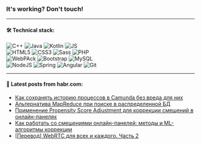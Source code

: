 ### It's working? Don't touch!

---

#### 🛠️ Technical stack:

![C++](https://img.shields.io/badge/C++-informational?logo=c%2B%2B&style=flat&logoColor=white&color=9C033A)
![Java](https://img.shields.io/badge/Java-informational?logo=java&style=flat&logoColor=white&color=007396)
![Kotlin](https://img.shields.io/badge/Kotlin-informational?logo=Kotlin&style=flat&logoColor=white&color=0095D5)
![JS](https://img.shields.io/badge/JS-informational?logo=javaScript&style=flat&logoColor=black&color=F7Df1E) <br>
![HTML5](https://img.shields.io/badge/HTML5-informational?logo=html5&style=flat&logoColor=white&color=E34F26)
![CSS3](https://img.shields.io/badge/CSS3-informational?logo=css3&style=flat&logoColor=white&color=157286)
![Sass](https://img.shields.io/badge/Saas-informational?logo=sass&style=flat&logoColor=white&color=hotpink)
![PHP](https://img.shields.io/badge/PHP-informational?logo=php&style=flat&logoColor=white&color=777BB4) <br>
![WebPAck](https://img.shields.io/badge/WebPack-informational?logo=webPack&style=flat&logoColor=white&color=FF6F00)
![Bootstrap](https://img.shields.io/badge/Bootstrap-informational?logo=Bootstrap&style=flat&logoColor=white&color=7952B3)
![MySQL](https://img.shields.io/badge/MySQL-informational?logo=MySQL&style=flat&logoColor=white&color=00f) <br>
![NodeJS](https://img.shields.io/badge/NodeJS-informational?logo=node.js&style=flat&logoColor=white&color=43853D)
![Spring](https://img.shields.io/badge/Spring-informational?logo=Spring&style=flat&logoColor=white&color=0A9EDC)
![Angular](https://img.shields.io/badge/Vue-informational?logo=vue.js&style=flat&logoColor=white&color=red)
![Git](https://img.shields.io/badge/Git-informational?logo=git&style=flat&logoColor=white&color=darkorange)

___

#### 💬 Latest posts from habr.com:

<!-- BLOG-POST-LIST:START -->
- [Как сохранять историю процессов в Camunda без вреда для них](https://habr.com/ru/post/657969/?utm_source=habrahabr&utm_medium=rss&utm_campaign=657969)
- [Альтернатива MapReduce при поиске в распределенной БД](https://habr.com/ru/post/657789/?utm_source=habrahabr&utm_medium=rss&utm_campaign=657789)
- [Применение Propensity Score Adjustment для коррекции смещений в онлайн-панелях](https://habr.com/ru/post/657827/?utm_source=habrahabr&utm_medium=rss&utm_campaign=657827)
- [Как работать со смещениями онлайн-панелей: методы и ML-алгоритмы коррекции](https://habr.com/ru/post/657813/?utm_source=habrahabr&utm_medium=rss&utm_campaign=657813)
- [[Перевод] WebRTC для всех и каждого. Часть 2](https://habr.com/ru/post/657885/?utm_source=habrahabr&utm_medium=rss&utm_campaign=657885)
<!-- BLOG-POST-LIST:END -->
